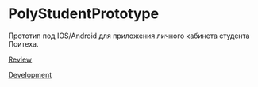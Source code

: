 # PolyStudentPrototype
Прототип под IOS/Android для приложения личного кабинета студента Поитеха. 

[Review](https://xd.adobe.com/view/729fbc2b-0d95-470f-612d-50237098e8de-04ae/)

[Development](https://xd.adobe.com/spec/21beb4b1-f4c5-431b-66e3-8830451405eb-578f/)
